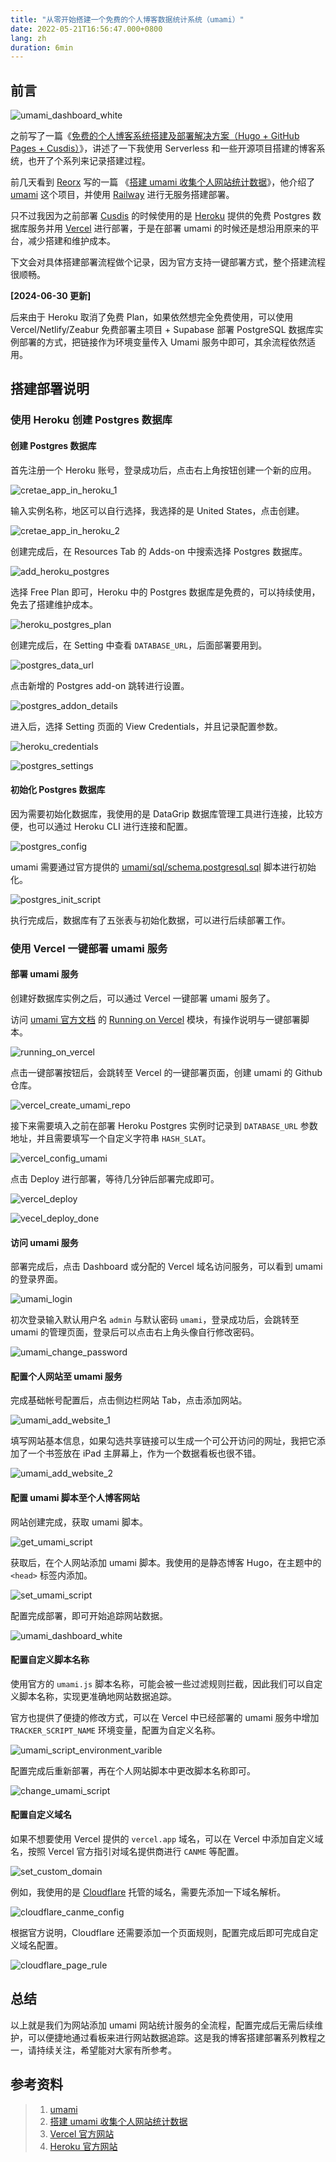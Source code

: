 ```yaml
---
title: "从零开始搭建一个免费的个人博客数据统计系统（umami）"
date: 2022-05-21T16:56:47.000+0800
lang: zh
duration: 6min
---
```


## 前言

![umami_dashboard_white](https://image.pseudoyu.com/images/umami_dashboard_white.png)

之前写了一篇《[免费的个人博客系统搭建及部署解决方案（Hugo + GitHub Pages + Cusdis）](https://www.pseudoyu.com/zh/2022/03/24/free_blog_deploy_using_hugo_and_cusdis/)》，讲述了一下我使用 Serverless 和一些开源项目搭建的博客系统，也开了个系列来记录搭建过程。

前几天看到 [Reorx](https://reorx.com) 写的一篇 《[搭建 umami 收集个人网站统计数据](https://reorx.com/blog/deploy-umami-for-personal-website/)》，他介绍了 [umami](https://umami.is) 这个项目，并使用 [Railway](https://railway.app) 进行无服务搭建部署。

只不过我因为之前部署 [Cusdis](https://cusdis.com) 的时候使用的是 [Heroku](https://www.heroku.com/) 提供的免费 Postgres 数据库服务并用 [Vercel](http://vercel.com/) 进行部署，于是在部署 umami 的时候还是想沿用原来的平台，减少搭建和维护成本。

下文会对具体搭建部署流程做个记录，因为官方支持一键部署方式，整个搭建流程很顺畅。

**[2024-06-30 更新]**

后来由于 Heroku 取消了免费 Plan，如果依然想完全免费使用，可以使用 Vercel/Netlify/Zeabur 免费部署主项目 + Supabase 部署 PostgreSQL 数据库实例部署的方式，把链接作为环境变量传入 Umami 服务中即可，其余流程依然适用。

## 搭建部署说明

### 使用 Heroku 创建 Postgres 数据库

#### 创建 Postgres 数据库

首先注册一个 Heroku 账号，登录成功后，点击右上角按钮创建一个新的应用。

![cretae_app_in_heroku_1](https://image.pseudoyu.com/images/cretae_app_in_heroku_1.png)

输入实例名称，地区可以自行选择，我选择的是 United States，点击创建。

![cretae_app_in_heroku_2](https://image.pseudoyu.com/images/cretae_app_in_heroku_2.png)

创建完成后，在 Resources Tab 的 Adds-on 中搜索选择 Postgres 数据库。

![add_heroku_postgres](https://image.pseudoyu.com/images/add_heroku_postgres.png)

选择 Free Plan 即可，Heroku 中的 Postgres 数据库是免费的，可以持续使用，免去了搭建维护成本。

![heroku_postgres_plan](https://image.pseudoyu.com/images/heroku_postgres_plan.png)

创建完成后，在 Setting 中查看 `DATABASE_URL`，后面部署要用到。

![postgres_data_url](https://image.pseudoyu.com/images/postgres_data_url.jpg)

点击新增的 Postgres add-on 跳转进行设置。

![postgres_addon_details](https://image.pseudoyu.com/images/postgres_addon_details.png)

进入后，选择 Setting 页面的 View Credentials，并且记录配置参数。

![heroku_credentials](https://image.pseudoyu.com/images/heroku_credentials.png)

![postgres_settings](https://image.pseudoyu.com/images/postgres_settings.jpg)

#### 初始化 Postgres 数据库

因为需要初始化数据库，我使用的是 DataGrip 数据库管理工具进行连接，比较方便，也可以通过 Heroku CLI 进行连接和配置。

![postgres_config](https://image.pseudoyu.com/images/postgres_config.jpg)

umami 需要通过官方提供的 [umami/sql/schema.postgresql.sql](https://github.com/mikecao/umami/blob/master/sql/schema.postgresql.sql) 脚本进行初始化。

![postgres_init_script](https://image.pseudoyu.com/images/postgres_init_script.png)

执行完成后，数据库有了五张表与初始化数据，可以进行后续部署工作。

### 使用 Vercel 一键部署 umami 服务

#### 部署 umami 服务

创建好数据库实例之后，可以通过 Vercel 一键部署 umami 服务了。

访问 [umami 官方文档](https://umami.is) 的 [Running on Vercel](https://umami.is/docs/running-on-vercel) 模块，有操作说明与一键部署脚本。

![running_on_vercel](https://image.pseudoyu.com/images/running_on_vercel.png)

点击一键部署按钮后，会跳转至 Vercel 的一键部署页面，创建 umami 的 Github 仓库。

![vercel_create_umami_repo](https://image.pseudoyu.com/images/vercel_create_umami_repo.png)

接下来需要填入之前在部署 Heroku Postgres 实例时记录到 `DATABASE_URL` 参数地址，并且需要填写一个自定义字符串 `HASH_SLAT`。

![vercel_config_umami](https://image.pseudoyu.com/images/vercel_config_umami.png)

点击 Deploy 进行部署，等待几分钟后部署完成即可。

![vercel_deploy](https://image.pseudoyu.com/images/vercel_deploy.png)

![vecel_deploy_done](https://image.pseudoyu.com/images/vecel_deploy_done.png)

#### 访问 umami 服务

部署完成后，点击 Dashboard 或分配的 Vercel 域名访问服务，可以看到 umami 的登录界面。

![umami_login](https://image.pseudoyu.com/images/umami_login.png)

初次登录输入默认用户名 `admin` 与默认密码 `umami`，登录成功后，会跳转至 umami 的管理页面，登录后可以点击右上角头像自行修改密码。

![umami_change_password](https://image.pseudoyu.com/images/umami_change_password.png)

#### 配置个人网站至 umami 服务

完成基础帐号配置后，点击侧边栏网站 Tab，点击添加网站。

![umami_add_website_1](https://image.pseudoyu.com/images/umami_add_website_1.png)

填写网站基本信息，如果勾选共享链接可以生成一个可公开访问的网址，我把它添加了一个书签放在 iPad 主屏幕上，作为一个数据看板也很不错。

![umami_add_website_2](https://image.pseudoyu.com/images/umami_add_website_2.png)

#### 配置 umami 脚本至个人博客网站

网站创建完成，获取 umami 脚本。

![get_umami_script](https://image.pseudoyu.com/images/get_umami_script.jpg)

获取后，在个人网站添加 umami 脚本。我使用的是静态博客 Hugo，在主题中的 `<head>` 标签内添加。

![set_umami_script](https://image.pseudoyu.com/images/set_umami_script.jpg)

配置完成部署，即可开始追踪网站数据。

![umami_dashboard_white](https://image.pseudoyu.com/images/umami_dashboard_white.png)

#### 配置自定义脚本名称

使用官方的 `umami.js` 脚本名称，可能会被一些过滤规则拦截，因此我们可以自定义脚本名称，实现更准确地网站数据追踪。

官方也提供了便捷的修改方式，可以在 Vercel 中已经部署的 umami 服务中增加 `TRACKER_SCRIPT_NAME` 环境变量，配置为自定义名称。

![umami_script_environment_varible](https://image.pseudoyu.com/images/umami_script_environment_varible.png)

配置完成后重新部署，再在个人网站脚本中更改脚本名称即可。

![change_umami_script](https://image.pseudoyu.com/images/change_umami_script.jpg)

#### 配置自定义域名

如果不想要使用 Vercel 提供的 `vercel.app` 域名，可以在 Vercel 中添加自定义域名，按照 Vercel 官方指引对域名提供商进行 `CANME` 等配置。

![set_custom_domain](https://image.pseudoyu.com/images/set_custom_domain.png)

例如，我使用的是 [Cloudflare](https://www.cloudflare.com) 托管的域名，需要先添加一下域名解析。

![cloudflare_canme_config](https://image.pseudoyu.com/images/cloudflare_canme_config.png)

根据官方说明，Cloudflare 还需要添加一个页面规则，配置完成后即可完成自定义域名配置。

![cloudflare_page_rule](https://image.pseudoyu.com/images/cloudflare_page_rule.png)

## 总结

以上就是我们为网站添加 umami 网站统计服务的全流程，配置完成后无需后续维护，可以便捷地通过看板来进行网站数据追踪。这是我的博客搭建部署系列教程之一，请持续关注，希望能对大家有所参考。

## 参考资料

> 1. [umami](https://umami.is)
> 2. [搭建 umami 收集个人网站统计数据](https://reorx.com/blog/deploy-umami-for-personal-website/)
> 3. [Vercel 官方网站](http://vercel.com)
> 4. [Heroku 官方网站](https://www.heroku.com)
